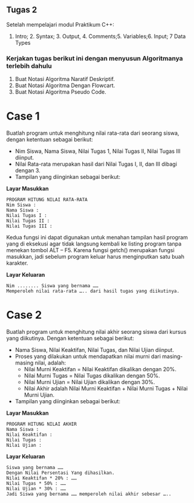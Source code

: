 ## Tugas 2

Setelah mempelajari modul Praktikum C++:
1. Intro; 2. Syntax; 3. Output, 4. Comments;5. Variables;6. Input; 7 Data Types

### Kerjakan tugas berikut ini dengan menyusun Algoritmanya terlebih dahulu
1. Buat Notasi Algoritma Naratif Deskriptif.
2. Buat Notasi Algoritma Dengan Flowcart.
3. Buat Notasi Algoritma Pseudo Code.

# Case 1
Buatlah program untuk menghitung nilai rata-rata dari seorang siswa, dengan ketentuan sebagai berikut:
   - Nim Siswa, Nama Siswa, Nilai Tugas 1, Nilai Tugas II, Nilai Tugas III diinput.
   - Nilai Rata-rata merupakan hasil dari Nilai Tugas I, II, dan III dibagi dengan 3.
   - Tampilan yang diinginkan sebagai berikut:

   **Layar Masukkan**
   ```
   PROGRAM HITUNG NILAI RATA-RATA
   Nim Siswa :
   Nama Siswa :
   Nilai Tugas I :
   Nilai Tugas II :
   Nilai Tugas III :
   ```

   Kedua fungsi ini dapat digunakan untuk menahan tampilan hasil program yang di eksekusi agar tidak langsung kembali ke listing program tanpa menekan tombol ALT – F5. Karena fungsi getch() merupakan fungsi masukkan, jadi sebelum program keluar harus menginputkan satu buah karakter.

   **Layar Keluaran**
   ```
   Nim ........ Siswa yang bernama ……
   Memperoleh nilai rata-rata ….. dari hasil tugas yang diikutinya.
   ```


# Case 2
Buatlah program untuk menghitung nilai akhir seorang siswa dari kursus yang diikutinya. Dengan ketentuan sebagai berikut:
   - Nama Siswa, Nilai Keaktifan, Nilai Tugas, dan Nilai Ujian diinput.
   - Proses yang dilakukan untuk mendapatkan nilai murni dari masing-masing nilai, adalah:
     - Nilai Murni Keaktifan = Nilai Keaktifan dikalikan dengan 20%.
     - Nilai Murni Tugas = Nilai Tugas dikalikan dengan 50%.
     - Nilai Murni Ujian = Nilai Ujian dikalikan dengan 30%.
     - Nilai Akhir adalah Nilai Murni Keaktifan + Nilai Murni Tugas + Nilai Murni Ujian.
   - Tampilan yang diinginkan sebagai berikut:

   **Layar Masukkan**
   ```
   PROGRAM HITUNG NILAI AKHIR
   Nama Siswa :
   Nilai Keaktifan :
   Nilai Tugas :
   Nilai Ujian :
   ```

   **Layar Keluaran**
   ```
   Siswa yang bernama ……
   Dengan Nilai Persentasi Yang dihasilkan.
   Nilai Keaktifan * 20% : ……
   Nilai Tugas * 50% : ……
   Nilai Ujian * 30% : ……
   Jadi Siswa yang bernama …… memperoleh nilai akhir sebesar …..
   ```

